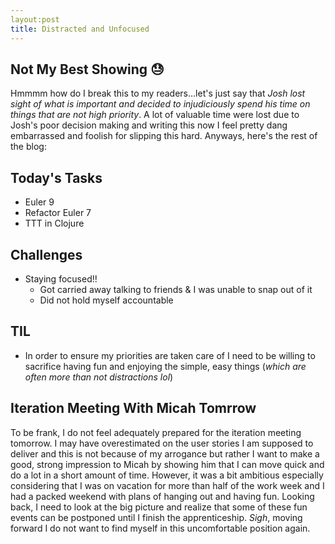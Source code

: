 ```yaml
---
layout:post
title: Distracted and Unfocused 
---
```


## Not My Best Showing :sweat:

Hmmmm how do I break this to my readers...let's just say that _Josh lost sight of what is important and decided to injudiciously spend his time on things that are not high priority_. A lot of valuable time were lost due to Josh's poor decision making and writing this now I feel pretty dang embarrassed and foolish for slipping this hard. Anyways, here's the rest of the blog: 

## Today's Tasks

* Euler 9 
* Refactor Euler 7 
* TTT in Clojure 

## Challenges

* Staying focused!!
    * Got carried away talking to friends & I was unable to snap out of it
    * Did not hold myself accountable  

## TIL

* In order to ensure my priorities are taken care of I need to be willing to sacrifice having fun and enjoying the simple, easy things (_which are often more than not distractions lol_)

## Iteration Meeting With Micah Tomrrow 

To be frank, I do not feel adequately prepared for the iteration meeting tomorrow. I may have overestimated on the user stories I am supposed to deliver and this is not because of my arrogance but rather I want to make a good, strong impression to Micah by showing him that I can move quick and do a lot in a short amount of time. However, it was a bit ambitious especially considering that I was on vacation for more than half of the work week and I had a packed weekend with plans of hanging out and having fun. Looking back, I need to look at the big picture and realize that some of these fun events can be postponed until I finish the apprenticeship. *Sigh*, moving forward I do not want to find myself in this uncomfortable position again. 
